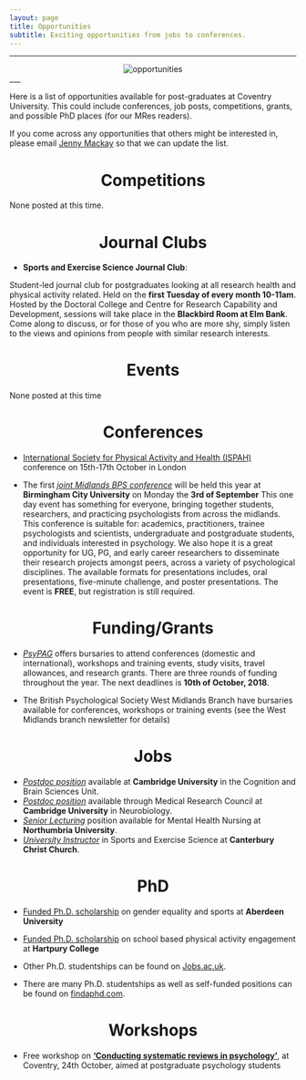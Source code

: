 ```yaml
---
layout: page
title: Opportunities
subtitle: Exciting opportunities from jobs to conferences.
---
```


___
<center>
  <img src = "http://www.cfrinc.net/hs-fs/hubfs/Blog_Images/market-research-opportunity.jpg?t=1520480222622&width=450&name=market-research-opportunity.jpg" alt="opportunities" />
</center>
___


Here is a list of opportunities available for post-graduates at Coventry University. This could include conferences, job posts, competitions, grants, and possible PhD places (for our MRes readers).

If you come across any opportunities that others might be interested in, please email [Jenny Mackay](mailto:cov.pgrnewsletter+opportunities@gmail.com) so that we can update the list.  

<center> <h1> Competitions </h1> </center>

None posted at this time.

<center> <h1> Journal Clubs </h1> </center>

* **Sports and Exercise Science Journal Club**:

Student-led journal club for postgraduates looking at all research health and physical activity related. Held on the **first Tuesday of every month 10-11am**. Hosted by the Doctoral College and Centre for Research Capability and Development, sessions will take place in the **Blackbird Room at Elm Bank**. Come along to discuss, or for those of you who are more shy, simply listen to the views and opinions from people with similar research interests.


<center> <h1> Events </h1> </center>

None posted at this time


<center> <h1> Conferences </h1> </center>

*	[International Society for Physical Activity and Health (ISPAH)](http://www.ispah.org/london-2018/) conference on 15th-17th October in London

* The first *[joint Midlands BPS conference](https://www.bps.org.uk/events/1st-british-psychological-society-midlands-conference-2018)* will be held this year at **Birmingham City University** on Monday the **3rd of September**  This one day event has something for everyone, bringing together students, researchers, and practicing psychologists from across the midlands. This conference is suitable for: academics, practitioners, trainee psychologists and scientists, undergraduate and postgraduate students, and individuals interested in psychology. We also hope it is a great opportunity for UG, PG, and early career researchers to disseminate their research projects amongst peers, across a variety of psychological disciplines. The available formats for presentations includes, oral presentations, five-minute challenge, and poster presentations. The event is **FREE**, but registration is still required.

<center> <h1> Funding/Grants </h1> </center>

* *[PsyPAG](http://www.psypag.co.uk/bursaries-2/)* offers bursaries to attend conferences (domestic and international), workshops and training events, study visits, travel allowances, and research grants. There are three rounds of funding throughout the year. The next deadlines is **10th of October, 2018**.  

* The British Psychological Society West Midlands Branch have bursaries available for conferences, workshops or training events (see the West Midlands branch newsletter for details)


<center> <h1> Jobs </h1> </center>

*	*[Postdoc position](http://www.jobs.cam.ac.uk/job/18458/)* available at **Cambridge University** in the Cognition and Brain Sciences Unit. 
*	*[Postdoc position](https://www.neuroscience.cam.ac.uk/vacancies/)* available through Medical Research Council at **Cambridge University** in Neurobiology.
*	*[Senior Lecturing](https://www.jobs.ac.uk/job/BLY705/senior-lecturer-lecturer-in-mental-health-nursing)* position available for Mental Health Nursing at **Northumbria University**.
*	*[University Instructor](https://www.jobs.ac.uk/job/BLX119/university-instructor-in-the-sport-and-exercise-sciences)* in Sports and Exercise Science at **Canterbury Christ Church**.



<center> <h1> PhD </h1> </center>

*	[Funded Ph.D. scholarship](https://www.findaphd.com/search/ProjectDetails.aspx?PJID=92868) on gender equality and sports at **Aberdeen University**
*	[Funded Ph.D. scholarship](https://www.jobs.ac.uk/job/BLM490/phd-studentship-school-based-physical-activity-engagement) on school based physical activity engagement at **Hartpury College**

* Other Ph.D. studentships can be found on [Jobs.ac.uk](http://www.jobs.ac.uk/).

* There are many Ph.D. studentships as well as self-funded positions can be found on [findaphd.com](https://www.findaphd.com/).

<center> <h1> Workshops </h1> </center>

* Free workshop on **[‘Conducting systematic reviews in psychology’](https://cumbria.onlinesurveys.ac.uk/systematic-literature-review-workshop-booking-form)**, at Coventry, 24th October, aimed at postgraduate psychology students  
